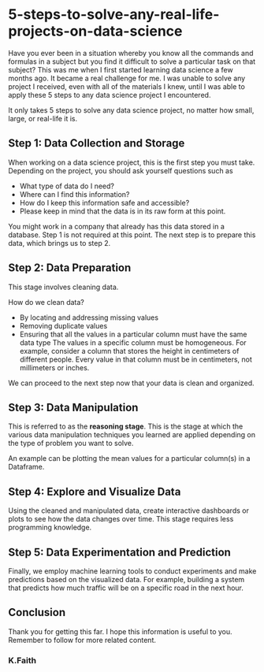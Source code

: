 # 5-steps-to-solve-any-real-life-projects-on-data-science

Have you ever been in a situation whereby you know all the commands and formulas in a subject but you find it difficult to solve a particular task on that subject? This was me when I first started learning data science a few months ago. It became a real challenge for me. I was unable to solve any project I received, even with all of the materials I knew, until I was able to apply these 5 steps to any data science project I encountered.

It only takes 5 steps to solve any data science project, no matter how small, large, or real-life it is.

## Step 1: Data Collection and Storage
When working on a data science project, this is the first step you must take.
Depending on the project, you should ask yourself questions such as

* What type of data do I need?
* Where can I find this information?
* How do I keep this information safe and accessible?
* Please keep in mind that the data is in its raw form at this point.

You might work in a company that already has this data stored in a database. Step 1 is not required at this point. The next step is to prepare this data, which brings us to step 2.

## Step 2: Data Preparation
This stage involves cleaning data.

How do we clean data?

* By locating and addressing missing values
* Removing duplicate values
* Ensuring that all the values in a particular column must have the same data type
The values in a specific column must be homogeneous. For example, consider a column that stores the height in centimeters of different people. Every value in that column must be in centimeters, not millimeters or inches.

We can proceed to the next step now that your data is clean and organized.

## Step 3: Data Manipulation
This is referred to as the **reasoning stage**. This is the stage at which the various data manipulation techniques you learned are applied depending on the type of problem you want to solve.

An example can be plotting the mean values for a particular column(s) in a Dataframe.

## Step 4: Explore and Visualize Data
Using the cleaned and manipulated data, create interactive dashboards or plots to see how the data changes over time. This stage requires less programming knowledge.

## Step 5: Data Experimentation and Prediction
Finally, we employ machine learning tools to conduct experiments and make predictions based on the visualized data. For example, building a system that predicts how much traffic will be on a specific road in the next hour.

## Conclusion
Thank you for getting this far. I hope this information is useful to you. Remember to follow for more related content.

### K.Faith

